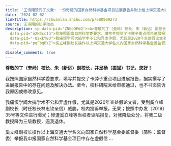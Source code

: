 ```yaml
---
title: '王诗翔赞同了文章: 一份奇葩的国家自然科学基金项目进展报告并附上给上海交通大学校长书记公开信——该谁背锅？！'
date: '2024-02-02'
linkTitle: https://zhuanlan.zhihu.com/p/680909273
source: 王诗翔的知乎动态
description: <p data-pid="ZNEoOPdQ"><b>尊敬的丁（奎岭）校长、朱（新远）副校长，并呈杨（振斌）书记，您好！</b></p><p
  data-pid="o2H3ccIb">我按照国家自然科学委要求，填写并提交了卡脖子重点项目进展报告，据实撰写了进展报告中的存在问题及解决办法。至今，校科研院未给审核通过，也不书面告诉我原因或修改意见。</p><p
  data-pid="-QaxkY8U">我痛恨学阀大搞学术不公和弄虚作假，尤其是2020年查处假论文者，受到奚立峰副校长（时任校长林忠钦亲信）威胁，校内投诉举报，无果；按照中办发〔2019〕35号等文件进行曝光；惨遭奚立峰等当权者诬陷报复，对我降级处分，将我二级教授降为三级教授，逼我退休。</p><p
  data-pid="pqFbqBYZ">奚立峰副校长操作以上海交通大学名义向国家自然科学基金委监督委（简称：监督委）举报我申报国家自然科学基金项目中存在虚假信
  ...
disable_comments: true
---
```

<p data-pid="ZNEoOPdQ"><b>尊敬的丁（奎岭）校长、朱（新远）副校长，并呈杨（振斌）书记，您好！</b></p><p data-pid="o2H3ccIb">我按照国家自然科学委要求，填写并提交了卡脖子重点项目进展报告，据实撰写了进展报告中的存在问题及解决办法。至今，校科研院未给审核通过，也不书面告诉我原因或修改意见。</p><p data-pid="-QaxkY8U">我痛恨学阀大搞学术不公和弄虚作假，尤其是2020年查处假论文者，受到奚立峰副校长（时任校长林忠钦亲信）威胁，校内投诉举报，无果；按照中办发〔2019〕35号等文件进行曝光；惨遭奚立峰等当权者诬陷报复，对我降级处分，将我二级教授降为三级教授，逼我退休。</p><p data-pid="pqFbqBYZ">奚立峰副校长操作以上海交通大学名义向国家自然科学基金委监督委（简称：监督委）举报我申报国家自然科学基金项目中存在虚假信 ...